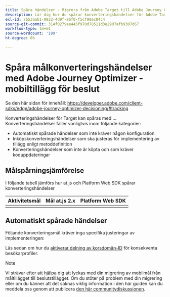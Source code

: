```yaml
---
title: Spåra händelser - Migrera från Adobe Target till Adobe Journey Optimizer - Bestämning av mobiltillägg
description: Lär dig hur du spårar konverteringshändelser för Adobe Target med tillägget Adobe Journey Optimizer - Bestämning av mobilenheter
exl-id: 7b53aab1-0922-4d9f-8bf0-f5cf98ac04c4
source-git-commit: 314f0279ae445f970d78511d3e2907afb9307d67
workflow-type: tm+mt
source-wordcount: '199'
ht-degree: 0%

---
```


# Spåra målkonverteringshändelser med Adobe Journey Optimizer - mobiltillägg för beslut

Se den här sidan för innehåll: https://developer.adobe.com/client-sdks/edge/adobe-journey-optimizer-decisioning/#tracking

Konverteringshändelser för Target kan spåras med ... Konverteringshändelser faller vanligtvis inom följande kategorier:

* Automatiskt spårade händelser som inte kräver någon konfiguration
* Inköpskonverteringshändelser som ska justeras för implementering av tillägg enligt metoddefinition
* Konverteringshändelser som inte är köpta och som kräver koduppdateringar

## Målspårningsjämförelse

I följande tabell jämförs hur at.js och Platform Web SDK spårar konverteringshändelser

| Aktivitetsmål | Mål at.js 2.x | Platform Web SDK |
|---|---|---|
| | | |


## Automatiskt spårade händelser

Följande konverteringsmål kräver inga specifika justeringar av implementeringen:



Läs sedan om hur du [aktiverar delning av korsdomän-ID](webview.md) för konsekventa besökarprofiler.

>[!NOTE]
>
>Vi strävar efter att hjälpa dig att lyckas med din migrering av mobilmål från måltillägget till beslutstillägget. Om du stöter på problem med din migrering eller om du känner att det saknas viktig information i den här guiden kan du meddela oss genom att publicera [den här communitydiskussionen](https://experienceleaguecommunities.adobe.com/t5/adobe-experience-platform-data/tutorial-discussion-migrate-target-from-at-js-to-web-sdk/m-p/575587#M463).
